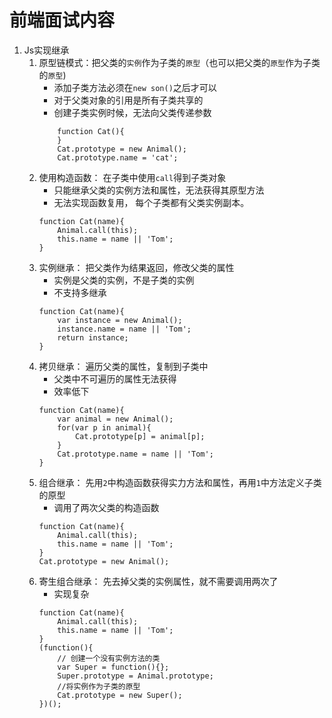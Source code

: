 # 前端面试内容

1. Js实现继承  
    1. 原型链模式：把父类的`实例`作为子类的`原型`（也可以把父类的`原型`作为子类的`原型`)
        * 添加子类方法必须在`new son()`之后才可以
        * 对于父类对象的引用是所有子类共享的
        * 创建子类实例时候，无法向父类传递参数
        ```
            function Cat(){ 
            }
            Cat.prototype = new Animal();
            Cat.prototype.name = 'cat';
        ```
    2. 使用构造函数： 在子类中使用`call`得到子类对象
        * 只能继承父类的实例方法和属性，无法获得其原型方法
        * 无法实现函数复用， 每个子类都有父类实例副本。
        ```
        function Cat(name){
            Animal.call(this);
            this.name = name || 'Tom';
        }
        ```
    3. 实例继承： 把父类作为结果返回，修改父类的属性
        * 实例是父类的实例，不是子类的实例
        * 不支持多继承
        ```
        function Cat(name){
            var instance = new Animal();
            instance.name = name || 'Tom';
            return instance;
        }
        ```
    4. 拷贝继承： 遍历父类的属性，复制到子类中
        * 父类中不可遍历的属性无法获得
        * 效率低下
        ```
        function Cat(name){
            var animal = new Animal();
            for(var p in animal){
                Cat.prototype[p] = animal[p];
            }
            Cat.prototype.name = name || 'Tom';
        }
        ```
    5. 组合继承： 先用`2`中构造函数获得实力方法和属性，再用`1`中方法定义子类的原型
        * 调用了两次父类的构造函数
        ```        
        function Cat(name){
            Animal.call(this);
            this.name = name || 'Tom';
        }
        Cat.prototype = new Animal();
        ```
    6. 寄生组合继承： 先去掉父类的实例属性，就不需要调用两次了
        * 实现复杂
        ```
        function Cat(name){
            Animal.call(this);
            this.name = name || 'Tom';
        }
        (function(){
            // 创建一个没有实例方法的类
            var Super = function(){};
            Super.prototype = Animal.prototype;
            //将实例作为子类的原型
            Cat.prototype = new Super();
        })();
        ```